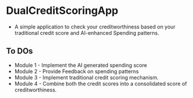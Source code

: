 # DualCreditScoringApp

- A simple application to check your creditworthiness based on your traditional credit score and AI-enhanced Spending patterns.


## To DOs
- Module 1 - Implement the AI generated spending score
- Module 2 - Provide Feedback on spending patterns
- Module 3 - Implement traditional credit scoring mechanism.
- Module 4 - Combine both the credit scores into a consolidated score of creditworthiness.